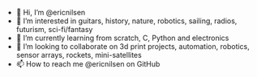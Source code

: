 - 👋 Hi, I’m @ericnilsen
- 👀 I’m interested in guitars, history, nature, robotics, sailing, radios, futurism, sci-fi/fantasy
- 🌱 I’m currently learning from scratch, C, Python and electronics
- 💞️ I’m looking to collaborate on 3d print projects, automation, robotics, sensor arrays, rockets, mini-satellites
- 📫 How to reach me @ericnilsen on GitHub

<!---
ericnilsen/ericnilsen is a ✨ special ✨ repository because its `README.md` (this file) appears on your GitHub profile.
You can click the Preview link to take a look at your changes.
--->

